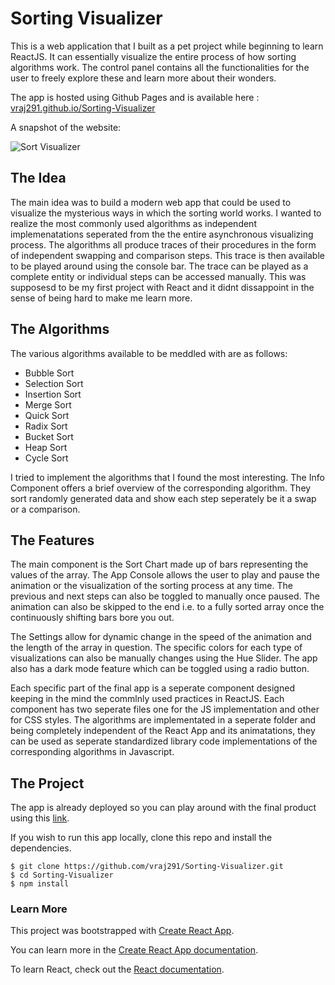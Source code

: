 # Sorting Visualizer
This is a web application that I built as a pet project while beginning to learn ReactJS. It can essentially visualize the entire process of how sorting algorithms work. The control panel contains all the functionalities for the user to freely explore these and learn more about their wonders.
<br>

The app is hosted using Github Pages and is available here : [vraj291.github.io/Sorting-Visualizer](http://vraj291.github.io/Sorting-Visualizer)
<br>

A snapshot of the website: 
<br>

![Sort Visualizer](https://i.imgur.com/mrhRDcT.png?1)

## The Idea

The main idea was to build a modern web app that could be used to visualize the mysterious ways in which the sorting world works. I wanted to realize the most commonly used algorithms as independent implemenatations seperated from the the entire asynchronous visualizing process. The algorithms all produce traces of their procedures in the form of independent swapping and comparison steps. This trace is then available to be played around using the console bar. The trace can be played as a complete entity or individual steps can be accessed manually. This was supposesd to be my first project with React and it didnt dissappoint in the sense of being hard to make me learn more.
 
## The Algorithms

The various algorithms available to be meddled with are as follows:
- Bubble Sort
- Selection Sort
- Insertion Sort
- Merge Sort
- Quick Sort
- Radix Sort
- Bucket Sort
- Heap Sort
- Cycle Sort

I tried to implement the algorithms that I found the most interesting. The Info Component offers a brief overview of the corresponding algorithm. They sort randomly generated data and show each step seperately be it a swap or a comparison. 

## The Features

The main component is the Sort Chart made up of bars representing the values of the array. The App Console allows the user to play and pause the animation or the visualization of the sorting process at any time. The previous and next steps can also be toggled to manually once paused. The animation can also be skipped to the end i.e. to a fully sorted array once the continuously shifting bars bore you out. 
<br>

The Settings allow for dynamic change in the speed of the animation and the length of the array in question. The specific colors for each type of visualizations can also be manually changes using the Hue Slider. The app also has a dark mode feature which can be toggled using a radio button.
<br>

Each specific part of the final app is a seperate component designed keeping in the mind the commlnly used practices in ReactJS. Each component has two seperate files one for the JS implementation and other for CSS styles. The algorithms are implementated in a seperate folder and being completely independent of the React App and its animatations, they can be used as seperate standardized library code implementations of the corresponding algorithms in Javascript. 

## The Project

The app is already deployed so you can play around with the final product using this [link](http://vraj291.github.io/Sorting-Visualizer).

If you wish to run this app locally, clone this repo and install the dependencies.

```
$ git clone https://github.com/vraj291/Sorting-Visualizer.git
$ cd Sorting-Visualizer
$ npm install
```

### Learn More

This project was bootstrapped with [Create React App](https://github.com/facebook/create-react-app).

You can learn more in the [Create React App documentation](https://facebook.github.io/create-react-app/docs/getting-started).

To learn React, check out the [React documentation](https://reactjs.org/).

